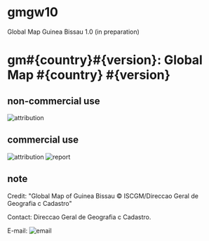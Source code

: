 # gmgw10
Global Map Guinea Bissau 1.0 (in preparation)

# gm#{country}#{version}: Global Map #{country} #{version}
## non-commercial use
![attribution](https://globalmaps.github.io/globalmaps/attribution.png)
## commercial use
![attribution](https://globalmaps.github.io/globalmaps/attribution.png)  ![report](https://globalmaps.github.io/globalmaps/report.png)

## note
Credit: "Global Map of Guinea Bissau © ISCGM/Direccao Geral de Geografia c Cadastro" 

Contact: Direccao Geral de Geografia c Cadastro.

E-mail: ![email](https://www.iscgm.org/gmd/images/email/guinea_bissau.png)
